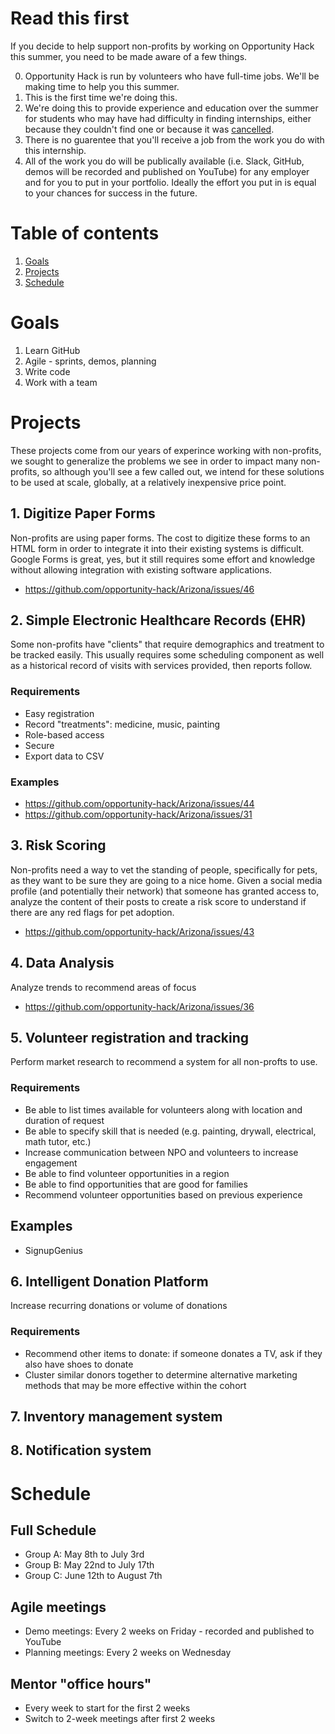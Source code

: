 # Read this first
If you decide to help support non-profits by working on Opportunity Hack this summer, you need to be made aware of a few things.

0. Opportunity Hack is run by volunteers who have full-time jobs.  We'll be making time to help you this summer.
1. This is the first time we're doing this.
2. We're doing this to provide experience and education over the summer for students who may have had difficulty in finding internships, either because they couldn't find one or because it was [cancelled](https://github.com/gcreddy42/hiring2020).
3. There is no guarentee that you'll receive a job from the work you do with this internship.
4. All of the work you do will be publically available (i.e. Slack, GitHub, demos will be recorded and published on YouTube) for any employer and for you to put in your portfolio.  Ideally the effort you put in is equal to your chances for success in the future.

# Table of contents
1. [Goals](#goals)
2. [Projects](#projects)
3. [Schedule](#schedule)


# Goals
1. Learn GitHub
2. Agile - sprints, demos, planning
3. Write code
4. Work with a team


# Projects
These projects come from our years of experince working with non-profits, we sought to generalize the problems we see in order to impact many non-profits, so although you'll see a few called out, we intend for these solutions to be used at scale, globally, at a relatively inexpensive price point.

## 1. Digitize Paper Forms
Non-profits are using paper forms.  The cost to digitize these forms to an HTML form in order to integrate it into their existing systems is difficult.  Google Forms is great, yes, but it still requires some effort and knowledge without allowing integration with existing software applications.
- https://github.com/opportunity-hack/Arizona/issues/46

## 2. Simple Electronic Healthcare Records (EHR)
Some non-profits have "clients" that require demographics and treatment to be tracked easily.  This usually requires some scheduling component as well as a historical record of visits with services provided, then reports follow.
### Requirements
- Easy registration
- Record "treatments": medicine, music, painting
- Role-based access
- Secure
- Export data to CSV
### Examples
- https://github.com/opportunity-hack/Arizona/issues/44
- https://github.com/opportunity-hack/Arizona/issues/31

## 3. Risk Scoring
Non-profits need a way to vet the standing of people, specifically for pets, as they want to be sure they are going to a nice home.  Given a social media profile (and potentially their network) that someone has granted access to, analyze the content of their posts to create a risk score to understand if there are any red flags for pet adoption.
- https://github.com/opportunity-hack/Arizona/issues/43

## 4. Data Analysis
Analyze trends to recommend areas of focus
- https://github.com/opportunity-hack/Arizona/issues/36


## 5. Volunteer registration and tracking
Perform market research to recommend a system for all non-profts to use.
### Requirements
- Be able to list times available for volunteers along with location and duration of request
- Be able to specify skill that is needed (e.g. painting, drywall, electrical, math tutor, etc.)
- Increase communication between NPO and volunteers to increase engagement
- Be able to find volunteer opportunities in a region
- Be able to find opportunities that are good for families
- Recommend volunteer opportunities based on previous experience

## Examples
- SignupGenius 


## 6. Intelligent Donation Platform
Increase recurring donations or volume of donations
### Requirements
- Recommend other items to donate: if someone donates a TV, ask if they also have shoes to donate
- Cluster similar donors together to determine alternative marketing methods that may be more effective within the cohort


## 7. Inventory management system

## 8. Notification system



# Schedule
## Full Schedule
- Group A: May 8th to July 3rd
- Group B: May 22nd to July 17th
- Group C: June 12th to August 7th

## Agile meetings
- Demo meetings: Every 2 weeks on Friday - recorded and published to YouTube
- Planning meetings: Every 2 weeks on Wednesday

## Mentor "office hours"
- Every week to start for the first 2 weeks
- Switch to 2-week meetings after first 2 weeks
